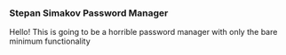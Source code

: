 ### Stepan Simakov Password Manager
Hello! This is going to be a horrible password manager with only the bare minimum functionality
